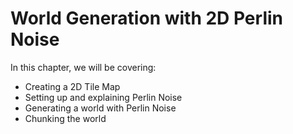# World Generation with 2D Perlin Noise

In this chapter, we will be covering:
* Creating a 2D Tile Map
* Setting up and explaining Perlin Noise
* Generating a world with Perlin Noise
* Chunking the world